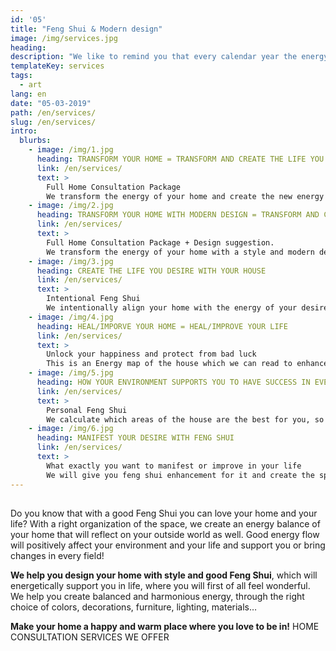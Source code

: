 ```yaml
---
id: '05'
title: "Feng Shui & Modern design"
image: /img/services.jpg
heading: 
description: "We like to remind you that every calendar year the energy in the house changes. It is vital that every year we do energy update, to protect us from negative influences and make positive energy support in our life. That is the importance of Feng Shui and how it helps you live a happy and fulfilled life. We are happy to help you in this!"
templateKey: services
tags:
  - art
lang: en
date: "05-03-2019"
path: /en/services/
slug: /en/services/
intro:
  blurbs:
    - image: /img/1.jpg
      heading: TRANSFORM YOUR HOME = TRANSFORM AND CREATE THE LIFE YOU DESIRE 
      link: /en/services/
      text: >
        Full Home Consultation Package
        We transform the energy of your home and create the new energy for your desired life to manifest.
    - image: /img/2.jpg
      heading: TRANSFORM YOUR HOME WITH MODERN DESIGN = TRANSFORM AND CREATE THE LIFE YOU DESIRE
      link: /en/services/
      text: >
        Full Home Consultation Package + Design suggestion.
        We transform the energy of your home with a style and modern design and create the new energy for your desired life to manifest.   
    - image: /img/3.jpg
      heading: CREATE THE LIFE YOU DESIRE WITH YOUR HOUSE
      link: /en/services/
      text: >
        Intentional Feng Shui 
        We intentionally align your home with the energy of your desire and create the space for your desires to manifest.
    - image: /img/4.jpg
      heading: HEAL/IMPORVE YOUR HOME = HEAL/IMPROVE YOUR LIFE
      link: /en/services/
      text: >
        Unlock your happiness and protect from bad luck
        This is an Energy map of the house which we can read to enhance the good energy and heal and suppress the bad energy of the house.
    - image: /img/5.jpg
      heading: HOW YOUR ENVIRONMENT SUPPORTS YOU TO HAVE SUCCESS IN EVERYTHING
      link: /en/services/
      text: >
        Personal Feng Shui
        We calculate which areas of the house are the best for you, so that it will support you and bring luck in everything that you are doing.
    - image: /img/6.jpg
      heading: MANIFEST YOUR DESIRE WITH FENG SHUI 
      link: /en/services/
      text: >
        What exactly you want to manifest or improve in your life
        We will give you feng shui enhancement for it and create the space and energy for your desire to manifest. 
---
```


##
Do you know that with a good Feng Shui you can love your home and your life? With a right organization of the space, we create an energy balance of your home that will reflect on your outside world as well. Good energy flow will positively affect your environment and your life and support you or bring changes in every field!


<b>We help you design your home with style and good Feng Shui</b>, which will energetically support you in life, where you will first of all feel wonderful. We help you create balanced and harmonious energy, through the right choice of colors, decorations, furniture, lighting, materials…


<b>Make your home a happy and warm place where you love to be in!</b>
HOME CONSULTATION SERVICES WE OFFER
